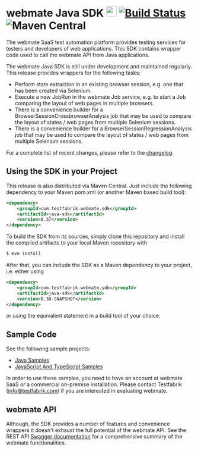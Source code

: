 # webmate Java SDK <img src="https://avatars.githubusercontent.com/u/13346605" alt="webmate logo" width="28"/> [![Build Status](https://travis-ci.com/webmate-io/webmate-sdk-java.svg?branch=master)](https://travis-ci.com/webmate-io/webmate-sdk-java) ![Maven Central](https://img.shields.io/maven-central/v/com.testfabrik.webmate.sdk/java-sdk)

The webmate SaaS test automation platform provides testing services for testers and developers of web applications.
This SDK contains wrapper code used to call the webmate API from Java applications.

The webmate Java SDK is still under development and maintained regularly.
This release provides wrappers for the following tasks:

* Perform state extraction in an existing browser session, e.g. one that has been created via Selenium.
* Execute a new JobRun in the webmate Job service, e.g. to start a Job comparing the layout of web pages in multiple browsers.
* There is a convenience builder for a BrowserSessionCrossbrowserAnalysis job that may be used to compare the layout of states / web pages from multiple Selenium sessions.
* There is a convenience builder for a BrowserSessionRegressionAnalysis job that may be used to compare the layout of states / web pages from multiple Selenium sessions.

For a complete list of recent changes, please refer to the [changelog](CHANGES.md).


## Using the SDK in your Project

This release is also distributed via Maven Central. Just include the following dependency to your Maven pom.xml (or another Maven based build tool):

```xml
<dependency>
    <groupId>com.testfabrik.webmate.sdk</groupId>
    <artifactId>java-sdk</artifactId>
    <version>0.37</version>
</dependency>
```

To build the SDK from its sources, simply clone this repository and
install the compiled artifacts to your local Maven repository with

```bash
$ mvn install
```

After that, you can include the SDK as a Maven dependency to your project, i.e. either using

```xml
<dependency>
    <groupId>com.testfabrik.webmate.sdk</groupId>
    <artifactId>java-sdk</artifactId>
    <version>0.38-SNAPSHOT</version>
</dependency>
```

or using the equivalent statement in a build tool of your choice. 


## Sample Code

See the following sample projects:
* [Java Samples](https://github.com/webmate-io/webmate-sdk-samples)
* [JavaScript And TypeScript Samples](https://github.com/webmate-io/webmate-sdk-js-samples)

In order to use these samples, you need to have an account at webmate SaaS or a commercial on-premise installation.
Please contact Testfabrik (info@testfabrik.com) if you are interested in evaluating webmate.


## webmate API

Although, the SDK provides a number of features and convenience wrappers it doesn't exhaust the full potential of the webmate API.
See the REST API [Swagger documentation](https://app.webmate.io/api/swagger) for a comprehensive summary of the webmate functionalities.
